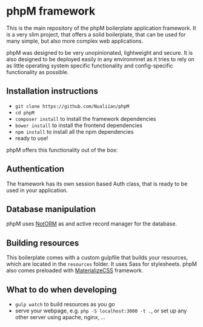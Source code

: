 # phpM framework

This is the main repository of the phpM boilerplate application framework. It is a very slim project, that offers a solid boilerplate, that can be used for many simple, but also more complex web applications.

phpM was designed to be very unopinionated, lightweight and secure. It is also designed to be deployed easily in any environmnet as it tries to rely on as little operating system specific functionality and config-specific functionality as possible.

## Installation instructions
* `git clone https://github.com/Nualiian/phpM`
* `cd phpM`
* `composer install` to install the framework dependencies
* `bower install` to install the frontend dependencies
* `npm install` to install all the npm dependencies
* ready to use!

phpM offers this functionality out of the box:

## Authentication
The framework has its own session based Auth class, that is ready to be used in your application.

## Database manipulation
phpM uses [NotORM](http://www.notorm.com/) as and active record manager for the database.

## Building resources
This boilerplate comes with a custom gulpfile that builds your resources, which are located in the `resources` folder. It uses Sass for stylesheets. phpM also comes preloaded with [MaterializeCSS](materializecss.com) framework.

## What to do when developing
* `gulp watch` to build resources as you go
* serve your webpage, e.g. `php -S localhost:3000 -t .`, or set up any other server using apache, nginx, ...
